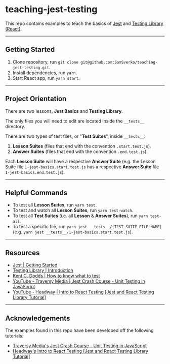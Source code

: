 # teaching-jest-testing

This repo contains examples to teach the basics of [Jest](https://jestjs.io/) and [Testing Library (React)](https://testing-library.com/docs/react-testing-library/intro).

---

## Getting Started

1) Clone repository, run `git clone git@github.com:SamSverko/teaching-jest-testing.git`.
2) Install dependencies, run `yarn`.
3) Start React app, run `yarn start`.

---

## Project Orientation

There are two lessons, **Jest Basics** and **Testing Library**.

The only files you will need to edit are located inside the `__tests__` directory.

There are two types of test files, or "**Test Suites**", inside `__tests__`:

1) **Lesson Suites** (files that end with the convention `.start.test.js`).
2) **Answer Suites** (files that end with the convention `.end.test.js`).

Each **Lesson Suite** will have a respective **Answer Suite** (e.g. the Lesson Suite file `1-jest-basics.start.test.js` has a respective **Answer Suite** file `1-jest-basics.end.test.js`).

---

## Helpful Commands

- To test all **Lesson Suites**, run `yarn test`.
- To test and watch all **Lesson Suites**, run `yarn test-watch`.
- To test all **Test Suites** (i.e. all **Lesson** & **Answer Suites**), run `yarn test-all`.
- To test a specific file, run `yarn jest __tests__/[TEST_SUITE_FILE_NAME]` (e.g. `yarn jest __tests__/1-jest-basics.start.test.js`).

---

## Resources

- [Jest | Getting Started](https://jestjs.io/docs/en/getting-started)
- [Testing Library | Introduction](https://testing-library.com/docs/intro)
- [Kent C. Dodds | How to know what to test](https://kentcdodds.com/blog/how-to-know-what-to-test)
- [YouTube - Traversy Media | Jest Crash Course - Unit Testing in JavaScript](https://www.youtube.com/watch?v=7r4xVDI2vho)
- [YouTube - Headway | Intro to React Testing [Jest and React Testing Library Tutorial]](https://www.youtube.com/watch?v=ZmVBCpefQe8)

---

## Acknowledgements

The examples found in this repo have been developed off the following tutorials:
- [Traversy Media's Jest Crash Course - Unit Testing in JavaScript](https://www.youtube.com/watch?v=7r4xVDI2vho)
- [Headway's Intro to React Testing [Jest and React Testing Library Tutorial]](https://www.youtube.com/watch?v=ZmVBCpefQe8)
